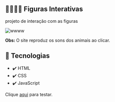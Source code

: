 ## 🐶🐱🐵🦁 Figuras Interativas
<p>projeto de interação com as figuras</p>


![wwww](https://user-images.githubusercontent.com/74004642/124397730-06d3cf80-dce8-11eb-950e-2d66edc2dfa5.gif)

<p><strong>Obs: </strong>O site reproduz os sons dos animais ao clicar.</p>

## 🚀 Tecnologias
- ✔️ HTML
- ✔️ CSS
- ✔️ JavaScript
<p>Clique <a href="https://lucascurty.github.io/FigurasInterativas/">aqui</a> para testar.</p>

